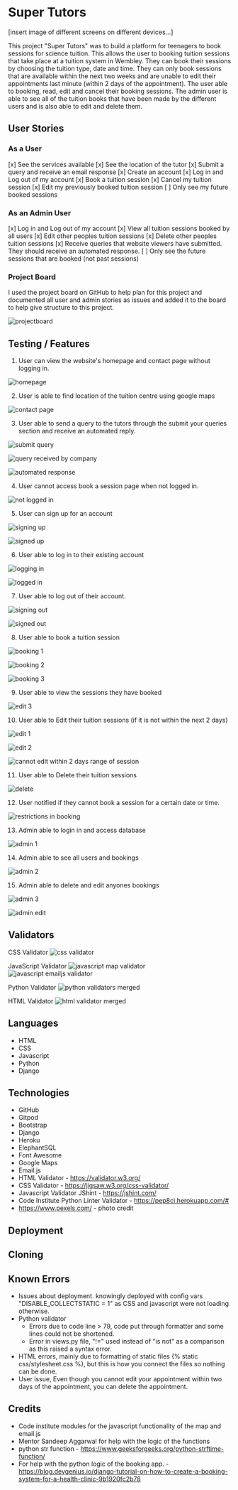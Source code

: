 # Super Tutors
[insert image of different screens on different devices...]

This project "Super Tutors" was to build a platform for teenagers to book sessions for science tuition. This allows the user to booking tuition sessions that take place at a tuition system in Wembley. They can book their sessions by choosing the tuition type, date and time. They can only book sessions that are available within the next two weeks and are unable to edit their appointments last minute (within 2 days of the appointment). The user able to booking, read, edit and cancel their booking sessions. The admin user is able to see all of the tuition books that have been made by the different users and is also able to edit and delete them.

## User Stories

### As a User
[x] See the services available
[x] See the location of the tutor
[x] Submit a query and receive an email response
[x] Create an account
[x] Log in and Log out of my account
[x] Book a tuition session
[x] Cancel my tuition session
[x] Edit my previously booked tuition session
[ ] Only see my future booked sessions

### As an Admin User
[x] Log in and Log out of my account
[x] View all tuition sessions booked by all users
[x] Edit other peoples tuition sessions
[x] Delete other peoples tuition sessions
[x] Receive queries that website viewers have submitted. They should receive an automated response.
[ ] Only see the future sessions that are booked (not past sessions)

### Project Board

I used the project board on GitHub to help plan for this project and documented all user and admin stories as issues and added it to the board to help give structure to this project.

![projectboard](https://user-images.githubusercontent.com/107180641/228549958-cb9d1aa9-f1b0-4967-81c3-88ee13e0ece0.png)

 
## Testing / Features 
1. User can view the website's homepage and contact page without logging in.

![homepage](https://user-images.githubusercontent.com/107180641/228746860-e1cea223-d14b-4758-bb13-670dacbb1592.png)

2. User is able to find location of the tuition centre using google maps

![contact page](https://user-images.githubusercontent.com/107180641/228746855-baca7259-f07b-4960-bd19-0bf905be5d17.png)

3. User able to send a query to the tutors through the submit your queries section and receive an automated reply.

![submit query](https://user-images.githubusercontent.com/107180641/228746867-b46f5b59-585e-4625-a1ce-c3e63e8a7710.png)

![query received by company](https://user-images.githubusercontent.com/107180641/228746864-2b5b762c-c180-41f6-89ef-a35948a93efe.png)

![automated response](https://user-images.githubusercontent.com/107180641/228746865-d038103b-cb46-4718-a273-96827463e77a.png)

4. User cannot access book a session page when not logged in.

![not logged in](https://user-images.githubusercontent.com/107180641/228746870-8f7b7dc7-794b-40ea-8c7b-88b90f3982a6.png)

5. User can sign up for an account

![signing up](https://user-images.githubusercontent.com/107180641/228747859-27b97715-ef71-4c49-b0b4-1e2a7cb19308.png)

![signed up](https://user-images.githubusercontent.com/107180641/228747853-f4efc664-1a76-42bc-8717-49ad2acb6ffa.png)

6. User able to log in to their existing account

![logging in](https://user-images.githubusercontent.com/107180641/228747862-b342e461-e9a0-4422-9248-69381065f8ef.png)

![logged in](https://user-images.githubusercontent.com/107180641/228747861-c3532c1c-d58f-4998-808f-babb06f7bfc2.png)

7. User able to log out of their account.

![signing out](https://user-images.githubusercontent.com/107180641/228747868-be9a2c54-49ea-4b02-9bc8-5fe68700cddb.png)

![signed out](https://user-images.githubusercontent.com/107180641/228747864-6e2d5013-be92-463f-9284-95ed7b734cc4.png)

8. User able to book a tuition session

![booking 1](https://user-images.githubusercontent.com/107180641/228748606-6f02afb2-8222-4a5e-8032-20510939b05e.png)

![booking 2](https://user-images.githubusercontent.com/107180641/228748625-71e738a3-a58f-4652-890d-b01749bd350f.png)

![booking 3](https://user-images.githubusercontent.com/107180641/228748623-a27ee599-59aa-4d86-9c8b-c54750e33403.png)

9. User able to view the sessions they have booked

![edit 3](https://user-images.githubusercontent.com/107180641/228748616-c002d448-58d8-446b-8c8e-28d7a96471b1.png)

10. User able to Edit their tuition sessions (if it is not within the next 2 days)

![edit 1](https://user-images.githubusercontent.com/107180641/228748619-3bf62004-0e93-4da0-82ff-441a7bb68ed6.png)

![edit 2](https://user-images.githubusercontent.com/107180641/228748618-318e06a0-6383-43bd-9930-0243704e1657.png)

![cannot edit within 2 days range of session](https://user-images.githubusercontent.com/107180641/228748610-5b2616de-59fa-4656-9178-abd57b3620c8.png)

11. User able to Delete their tuition sessions

![delete](https://user-images.githubusercontent.com/107180641/228748612-ebad47f6-a396-4a20-8014-d3262bcb61f3.png)

12. User notified if they cannot book a session for a certain date or time.

![restrictions in booking](https://user-images.githubusercontent.com/107180641/228750102-334736e8-35b7-4a3e-a7ef-23691622fd0f.png)

13. Admin able to login in and access database

![admin 1](https://user-images.githubusercontent.com/107180641/228749573-f516fda7-e3bd-41c4-ac01-909657cf4836.png)

14. Admin able to see all users and bookings

![admin 2](https://user-images.githubusercontent.com/107180641/228749571-b6863f87-2189-443c-855b-563dc80a1c71.png)

15. Admin able to delete and edit anyones bookings

![admin 3](https://user-images.githubusercontent.com/107180641/228749576-07ad53f7-208e-47ac-8305-c2be840f0e54.png)

![admin edit](https://user-images.githubusercontent.com/107180641/228749574-4ff18c9d-b984-4716-8ca7-e3b460a529e2.png)


## Validators

CSS Validator
![css validator](https://user-images.githubusercontent.com/107180641/228589071-ce2a7b25-0375-4ebf-8d39-57e8c79b674e.png)

JavaScript Validator 
![javascript map validator](https://user-images.githubusercontent.com/107180641/228591567-678e8123-ba2a-4063-8f3d-70bed138b113.png)
![javascript emailjs validator](https://user-images.githubusercontent.com/107180641/228591683-2d93a6d2-e291-46e4-9f8b-ffea4616a53d.png)


Python Validator
![python validators merged](https://user-images.githubusercontent.com/107180641/228680256-17dce3c4-0468-408f-8721-f37fb175cedd.png)

HTML Validator
![html validator merged](https://user-images.githubusercontent.com/107180641/228687233-fa1e427e-98a3-403f-a43d-7b659c2735c9.png)


## Languages
- HTML
- CSS
- Javascript
- Python
- Django

## Technologies
- GitHub
- Gitpod
- Bootstrap
- Django
- Heroku
- ElephantSQL
- Font Awesome
- Google Maps
- Email.js
- HTML Validator - https://validator.w3.org/
- CSS Validator - https://jigsaw.w3.org/css-validator/
- Javascript Validator JShint - https://jshint.com/
- Code Institute Python Linter Validator - https://pep8ci.herokuapp.com/#
- https://www.pexels.com/ - photo credit


## Deployment


## Cloning


## Known Errors
- Issues about deployment. knowingly deployed with config vars "DISABLE_COLLECTSTATIC = 1" as CSS and javascript were not loading otherwise.
- Python validator 
  - Errors due to code line > 79, code put through formatter and some lines could not be shortened.
  - Error in views.py file, "!=" used instead of "is not" as a comparison as this raised a syntax error.
- HTML errors, mainly due to formatting of static files {% static css/stylesheet.css %}, but this is how you connect the files so nothing can be done.
- User issue, Even though you cannot edit your appointment within two days of the appointment, you can delete the appointment.


## Credits
- Code institute modules for the javascript functionality of the map and email.js
- Mentor Sandeep Aggarwal for help with the logic of the functions
- python str function - https://www.geeksforgeeks.org/python-strftime-function/  
- For help with the python logic of the booking app. - https://blog.devgenius.io/django-tutorial-on-how-to-create-a-booking-system-for-a-health-clinic-9b1920fc2b78




